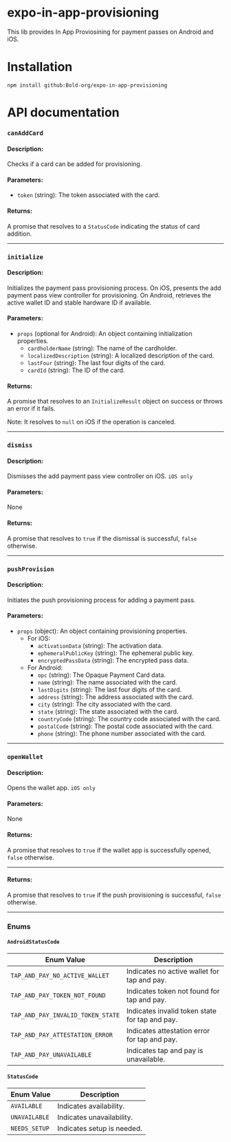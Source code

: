 # expo-in-app-provisioning

This lib provides In App Proviosining for payment passes on Android and iOS.

# Installation

```
npm install github:Bold-org/expo-in-app-provisioning
```

# API documentation

### `canAddCard`

#### Description:

Checks if a card can be added for provisioning.

#### Parameters:

- `token` (string): The token associated with the card.

#### Returns:

A promise that resolves to a `StatusCode` indicating the status of card addition.

---

### `initialize`

#### Description:

Initializes the payment pass provisioning process. On iOS, presents the add payment pass view controller for provisioning. On Android, retrieves the active wallet ID and stable hardware ID if available.

#### Parameters:

- `props` (optional for Android): An object containing initialization properties.
  - `cardholderName` (string): The name of the cardholder.
  - `localizedDescription` (string): A localized description of the card.
  - `lastFour` (string): The last four digits of the card.
  - `cardId` (string): The ID of the card.

#### Returns:

A promise that resolves to an `InitializeResult` object on success or throws an error if it fails.

Note: It resolves to `null` on iOS if the operation is canceled.

---

### `dismiss`

#### Description:

Dismisses the add payment pass view controller on iOS. `iOS only`

#### Parameters:

None

#### Returns:

A promise that resolves to `true` if the dismissal is successful, `false` otherwise.

---

### `pushProvision`

#### Description:

Initiates the push provisioning process for adding a payment pass.

#### Parameters:

- `props` (object): An object containing provisioning properties.
  - For iOS:
    - `activationData` (string): The activation data.
    - `ephemeralPublicKey` (string): The ephemeral public key.
    - `encryptedPassData` (string): The encrypted pass data.
  - For Android:
    - `opc` (string): The Opaque Payment Card data.
    - `name` (string): The name associated with the card.
    - `lastDigits` (string): The last four digits of the card.
    - `address` (string): The address associated with the card.
    - `city` (string): The city associated with the card.
    - `state` (string): The state associated with the card.
    - `countryCode` (string): The country code associated with the card.
    - `postalCode` (string): The postal code associated with the card.
    - `phone` (string): The phone number associated with the card.

---

### `openWallet`

#### Description:

Opens the wallet app. `iOS only`

#### Parameters:

None

#### Returns:

A promise that resolves to `true` if the wallet app is successfully opened, `false` otherwise.

---

#### Returns:

A promise that resolves to `true` if the push provisioning is successful, `false` otherwise.

---

### Enums

#### `AndroidStatusCode`

| Enum Value                        | Description                                    |
| --------------------------------- | ---------------------------------------------- |
| `TAP_AND_PAY_NO_ACTIVE_WALLET`    | Indicates no active wallet for tap and pay.    |
| `TAP_AND_PAY_TOKEN_NOT_FOUND`     | Indicates token not found for tap and pay.     |
| `TAP_AND_PAY_INVALID_TOKEN_STATE` | Indicates invalid token state for tap and pay. |
| `TAP_AND_PAY_ATTESTATION_ERROR`   | Indicates attestation error for tap and pay.   |
| `TAP_AND_PAY_UNAVAILABLE`         | Indicates tap and pay is unavailable.          |

#### `StatusCode`

| Enum Value    | Description                |
| ------------- | -------------------------- |
| `AVAILABLE`   | Indicates availability.    |
| `UNAVAILABLE` | Indicates unavailability.  |
| `NEEDS_SETUP` | Indicates setup is needed. |
